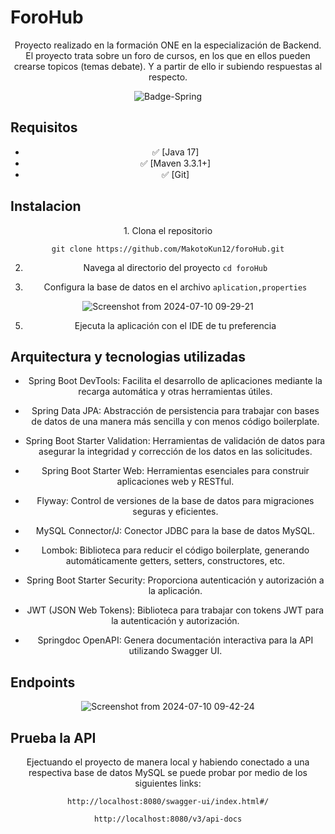 <div style="text-align: center;">
<h1 align="left"> ForoHub </h1>

<p>Proyecto realizado en la formación ONE en la especialización de Backend. El proyecto trata sobre un foro de cursos, en los que en ellos pueden crearse topicos (temas debate).
Y a partir de ello ir subiendo respuestas al respecto.</p>

![Badge-Spring](https://github.com/MakotoKun12/foroHub/assets/121250940/a9fdca32-5c25-4a24-b2eb-1fd342878cc4)

<h2 align="left">Requisitos</h2>

- ✅ [Java 17]
- ✅ [Maven 3.3.1+]
- ✅ [Git]


<h2 align="left">Instalacion</h2>
1. Clona el repositorio

``` git clone https://github.com/MakotoKun12/foroHub.git ```
    
2. Navega al directorio del proyecto
``` cd foroHub ```

4. Configura la base de datos en el archivo
`aplication,properties`

![Screenshot from 2024-07-10 09-29-21](https://github.com/MakotoKun12/foroHub/assets/121250940/8f57f6b3-d5c1-4d7a-afa2-6aa0d60c117e)

5. Ejecuta la aplicación con el IDE de tu preferencia

<h2 align="left">Arquitectura y tecnologias utilizadas</h2>

- Spring Boot DevTools:
Facilita el desarrollo de aplicaciones mediante la recarga automática y otras herramientas útiles.

- Spring Data JPA:
Abstracción de persistencia para trabajar con bases de datos de una manera más sencilla y con menos código boilerplate.

- Spring Boot Starter Validation:
Herramientas de validación de datos para asegurar la integridad y corrección de los datos en las solicitudes.

- Spring Boot Starter Web:
Herramientas esenciales para construir aplicaciones web y RESTful.

- Flyway:
Control de versiones de la base de datos para migraciones seguras y eficientes.

- MySQL Connector/J:
Conector JDBC para la base de datos MySQL.

- Lombok:
Biblioteca para reducir el código boilerplate, generando automáticamente getters, setters, constructores, etc.

- Spring Boot Starter Security:
Proporciona autenticación y autorización a la aplicación.

- JWT (JSON Web Tokens):
Biblioteca para trabajar con tokens JWT para la autenticación y autorización.

- Springdoc OpenAPI:
Genera documentación interactiva para la API utilizando Swagger UI.

<h2 align="left">Endpoints</h2>

![Screenshot from 2024-07-10 09-42-24](https://github.com/MakotoKun12/foroHub/assets/121250940/09845b5f-2605-4599-b764-744e5d3aca80)

<h2 align="left">Prueba la API</h2>

<p>Ejectuando el proyecto de manera local y habiendo conectado a una respectiva base de datos MySQL se puede probar por medio de los siguientes links:</p>
 
``` http://localhost:8080/swagger-ui/index.html#/ ```

``` http://localhost:8080/v3/api-docs ```
</div>





